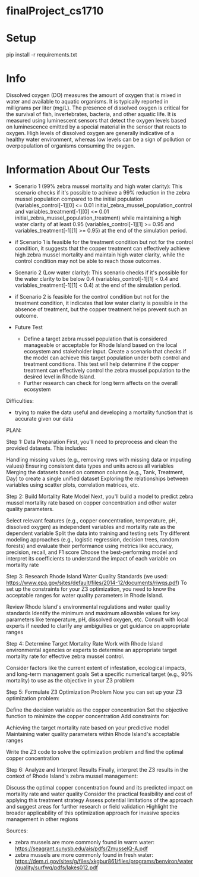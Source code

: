 # finalProject_cs1710

# Setup

pip install -r requirements.txt

# Info

Dissolved oxygen (DO) measures the amount of oxygen that is mixed in water and available to aquatic organisms. It is typically reported in milligrams per liter (mg/L). The presence of dissolved oxygen is critical for the survival of fish, invertebrates, bacteria, and other aquatic life. It is measured using luminescent sensors that detect the oxygen levels based on luminescence emitted by a special material in the sensor that reacts to oxygen. High levels of dissolved oxygen are generally indicative of a healthy water environment, whereas low levels can be a sign of pollution or overpopulation of organisms consuming the oxygen.

# Information About Our Tests

- Scenario 1 (99% zebra mussel mortality and high water clarity):
  This scenario checks if it's possible to achieve a 99% reduction in the zebra mussel population compared to the initial population (variables_control[-1][0] <= 0.01 initial_zebra_mussel_population_control and variables_treatment[-1][0] <= 0.01 initial_zebra_mussel_population_treatment) while maintaining a high water clarity of at least 0.95 (variables_control[-1][1] >= 0.95 and variables_treatment[-1][1] >= 0.95) at the end of the simulation period.
- if Scenario 1 is feasible for the treatment condition but not for the control condition, it suggests that the copper treatment can effectively achieve high zebra mussel mortality and maintain high water clarity, while the control condition may not be able to reach those outcomes.

- Scenario 2 (Low water clarity):
  This scenario checks if it's possible for the water clarity to be below 0.4 (variables_control[-1][1] < 0.4 and variables_treatment[-1][1] < 0.4) at the end of the simulation period.
- if Scenario 2 is feasible for the control condition but not for the treatment condition, it indicates that low water clarity is possible in the absence of treatment, but the copper treatment helps prevent such an outcome.

- Future Test
  - Define a target zebra mussel population that is considered manageable or acceptable for Rhode Island based on the local ecosystem and stakeholder input. Create a scenario that checks if the model can achieve this target population under both control and treatment conditions. This test will help determine if the copper treatment can effectively control the zebra mussel population to the desired level in Rhode Island.
  - Further research can check for long term affects on the overall ecosystem

Difficulties:

- trying to make the data useful and developing a mortality function that is accurate given our data

PLAN:

Step 1: Data Preparation
First, you'll need to preprocess and clean the provided datasets. This includes:

Handling missing values (e.g., removing rows with missing data or imputing values)
Ensuring consistent data types and units across all variables
Merging the datasets based on common columns (e.g., Tank, Treatment, Day) to create a single unified dataset
Exploring the relationships between variables using scatter plots, correlation matrices, etc.

Step 2: Build Mortality Rate Model
Next, you'll build a model to predict zebra mussel mortality rate based on copper concentration and other water quality parameters.

Select relevant features (e.g., copper concentration, temperature, pH, dissolved oxygen) as independent variables and mortality rate as the dependent variable
Split the data into training and testing sets
Try different modeling approaches (e.g., logistic regression, decision trees, random forests) and evaluate their performance using metrics like accuracy, precision, recall, and F1 score
Choose the best-performing model and interpret its coefficients to understand the impact of each variable on mortality rate

Step 3: Research Rhode Island Water Quality Standards (we used: https://www.epa.gov/sites/default/files/2014-12/documents/riwqs.pdf)
To set up the constraints for your Z3 optimization, you need to know the acceptable ranges for water quality parameters in Rhode Island.

Review Rhode Island's environmental regulations and water quality standards
Identify the minimum and maximum allowable values for key parameters like temperature, pH, dissolved oxygen, etc.
Consult with local experts if needed to clarify any ambiguities or get guidance on appropriate ranges

Step 4: Determine Target Mortality Rate
Work with Rhode Island environmental agencies or experts to determine an appropriate target mortality rate for effective zebra mussel control.

Consider factors like the current extent of infestation, ecological impacts, and long-term management goals
Set a specific numerical target (e.g., 90% mortality) to use as the objective in your Z3 problem

Step 5: Formulate Z3 Optimization Problem
Now you can set up your Z3 optimization problem:

Define the decision variable as the copper concentration
Set the objective function to minimize the copper concentration
Add constraints for:

Achieving the target mortality rate based on your predictive model
Maintaining water quality parameters within Rhode Island's acceptable ranges

Write the Z3 code to solve the optimization problem and find the optimal copper concentration

Step 6: Analyze and Interpret Results
Finally, interpret the Z3 results in the context of Rhode Island's zebra mussel management:

Discuss the optimal copper concentration found and its predicted impact on mortality rate and water quality
Consider the practical feasibility and cost of applying this treatment strategy
Assess potential limitations of the approach and suggest areas for further research or field validation
Highlight the broader applicability of this optimization approach for invasive species management in other regions

Sources:

- zebra mussels are more commonly found in warm water: https://seagrant.sunysb.edu/ais/pdfs/ZmusselQ-A.pdf
- zebra mussels are more commonly found in fresh water: https://dem.ri.gov/sites/g/files/xkgbur861/files/programs/benviron/water/quality/surfwq/pdfs/lakes012.pdf
